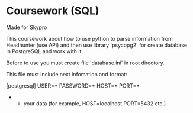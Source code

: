 # Coursework (SQL)

Made for Skypro

This coursework about how to use python to parse information from Headhunter (use API) and then use library 'psycopg2' for create database in PostgreSQL and work with it

Before to use you must create file 'database.ini' in root directory.

This file must include next infomation and format:

[postgresql]
USER=*
PASSWORD=*
HOST=*
PORT=*

* - your data (for example, HOST=localhost PORT=5432 etc.)

